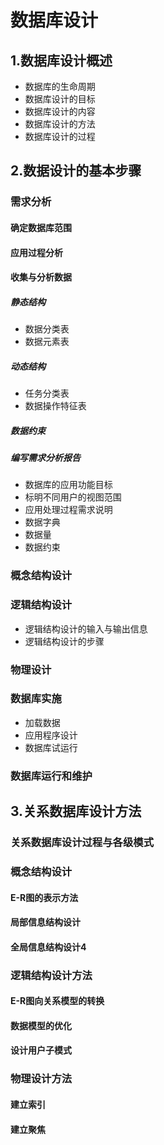 # 数据库设计

## 1.数据库设计概述
- 数据库的生命周期
- 数据库设计的目标
- 数据库设计的内容
- 数据库设计的方法
- 数据库设计的过程

## 2.数据设计的基本步骤
### 需求分析
#### 确定数据库范围
#### 应用过程分析
#### 收集与分析数据
##### 静态结构
- 数据分类表
- 数据元素表
##### 动态结构
- 任务分类表
- 数据操作特征表
##### 数据约束
##### 编写需求分析报告
- 数据库的应用功能目标
- 标明不同用户的视图范围
- 应用处理过程需求说明
- 数据字典
- 数据量
- 数据约束
### 概念结构设计
### 逻辑结构设计
- 逻辑结构设计的输入与输出信息
- 逻辑结构设计的步骤
### 物理设计
### 数据库实施
- 加载数据
- 应用程序设计
- 数据库试运行
### 数据库运行和维护

## 3.关系数据库设计方法
### 关系数据库设计过程与各级模式
### 概念结构设计
#### E-R图的表示方法
#### 局部信息结构设计
#### 全局信息结构设计4

### 逻辑结构设计方法
#### E-R图向关系模型的转换
#### 数据模型的优化
#### 设计用户子模式

### 物理设计方法
#### 建立索引
#### 建立聚焦
